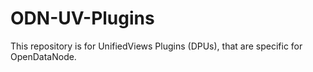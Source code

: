 ODN-UV-Plugins
==========

This repository is for UnifiedViews Plugins (DPUs), that are specific for OpenDataNode.
